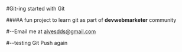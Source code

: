 #Git-ing started with Git

####A fun project to learn git as part of **devwebmarketer** community 

#--Email me at alvesdds@gmail.com

#--testing Git Push again
